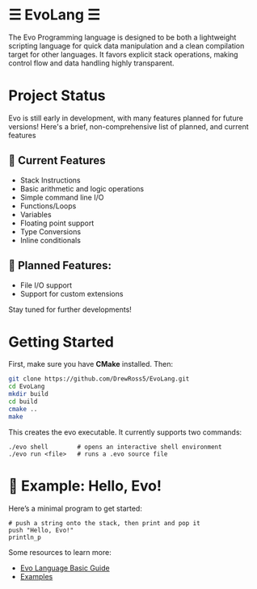 # ☰ EvoLang ☰
The Evo Programming language is designed to be both a lightweight scripting language for quick data manipulation and a clean compilation target for other languages. It favors explicit stack operations, 
making control flow and data handling highly transparent.

# Project Status
Evo is still early in development, with many features planned for future versions! Here's a brief, non-comprehensive list of planned, and current features
## 📕 Current Features
- Stack Instructions
- Basic arithmetic and logic operations
- Simple command line I/O
- Functions/Loops
- Variables
- Floating point support
- Type Conversions
- Inline conditionals
##  🚀 Planned Features:
- File I/O support
- Support for custom extensions
  
Stay tuned for further developments!

# Getting Started
First, make sure you have **CMake** installed. Then:  
```bash
git clone https://github.com/DrewRoss5/EvoLang.git
cd EvoLang
mkdir build
cd build
cmake ..
make
```
This creates the evo executable. It currently supports two commands:
```
./evo shell        # opens an interactive shell environment
./evo run <file>   # runs a .evo source file
```
# 👋 Example: Hello, Evo!
Here’s a minimal program to get started:
```
# push a string onto the stack, then print and pop it
push "Hello, Evo!"
println_p
```
Some resources to learn more:
- [Evo Language Basic Guide](https://github.com/DrewRoss5/EvoLang/blob/main/docs/evolang_basics.md)
- [Examples](https://github.com/DrewRoss5/EvoLang/tree/main/examples)
